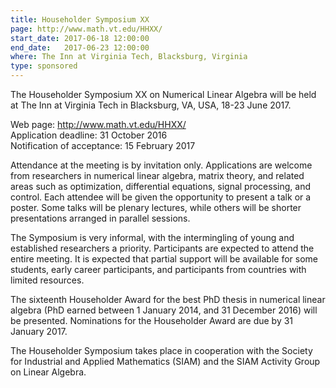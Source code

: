 ```yaml
---
title: Householder Symposium XX
page: http://www.math.vt.edu/HHXX/
start_date: 2017-06-18 12:00:00
end_date:   2017-06-23 12:00:00
where: The Inn at Virginia Tech, Blacksburg, Virginia
type: sponsored
---
```


The Householder Symposium XX on Numerical Linear Algebra will be held
at The Inn at Virginia Tech in Blacksburg, VA, USA, 18-23 June 2017.  

Web page: <http://www.math.vt.edu/HHXX/>  
Application deadline: 31 October 2016  
Notification of acceptance: 15 February 2017  

Attendance at the meeting is by invitation only. Applications are
welcome from researchers in numerical linear algebra, matrix theory,
and related areas such as optimization, differential equations, signal
processing, and control. Each attendee will be given the opportunity
to present a talk or a poster. Some talks will be plenary lectures,
while others will be shorter presentations arranged in parallel
sessions.  

The Symposium is very informal, with the intermingling of young and
established researchers a priority. Participants are expected to
attend the entire meeting. It is expected that partial support will be
available for some students, early career participants, and
participants from countries with limited resources.  

The sixteenth Householder Award for the best PhD thesis in numerical
linear algebra (PhD earned between 1 January 2014, and 31 December
2016) will be presented. Nominations for the Householder Award are due
by 31 January 2017.  

The Householder Symposium takes place in cooperation with the Society
for Industrial and Applied Mathematics (SIAM) and the SIAM Activity
Group on Linear Algebra.  
